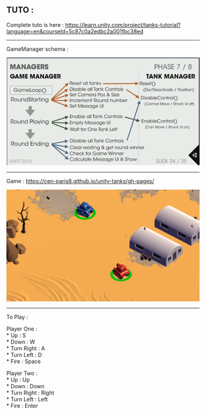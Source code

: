 ## TUTO :

Complete tuto is here :
https://learn.unity.com/project/tanks-tutorial?language=en&courseId=5c87c0a2edbc2a001fbc38ed

***
GameManager schema :

![GitHub Logo](tanksCapture.PNG)


***
Game :
https://cen-paris8.github.io/unity-tanks/gh-pages/

![GitHub Logo](Result.PNG)
***
To Play :  

Player One :  
	* Up : S  
	* Down : W  
	* Turn Right : A  
	* Turn Left : D  
	* Fire : Space  
	  
Player Two :  
	* Up : Up  
	* Down : Down  
	* Turn Right : Right  
	* Turn Left : Left  
	* Fire : Enter  
	